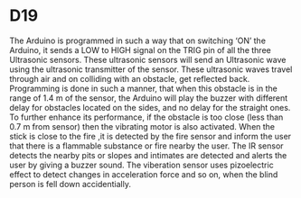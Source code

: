 # D19
The Arduino is programmed in such a way that on switching ‘ON’ the Arduino, it sends a LOW to HIGH signal on the TRIG pin of all the three Ultrasonic sensors. 
These ultrasonic sensors will send an Ultrasonic wave using the ultrasonic transmitter of the sensor. 
These ultrasonic waves travel through air and on colliding with an obstacle, get reflected back. 
Programming is done in such a manner, that when this obstacle is in the range of 1.4 m of the sensor, the Arduino will play the buzzer with different delay for obstacles located on the sides, and no delay for the straight ones. 
To further enhance its performance, if the obstacle is too close (less than 0.7 m from sensor) then the vibrating motor is also activated.
When the stick is close to the fire ,it is detected by the fire sensor and inform the user that there is a flammable substance or fire nearby the user.
 The IR sensor detects the nearby pits or slopes and intimates are detected and alerts the user by giving a buzzer sound.
 The viberation sensor uses pizoelectric effect to detect changes in acceleration force and so on, when the blind person is fell down accidentially.
